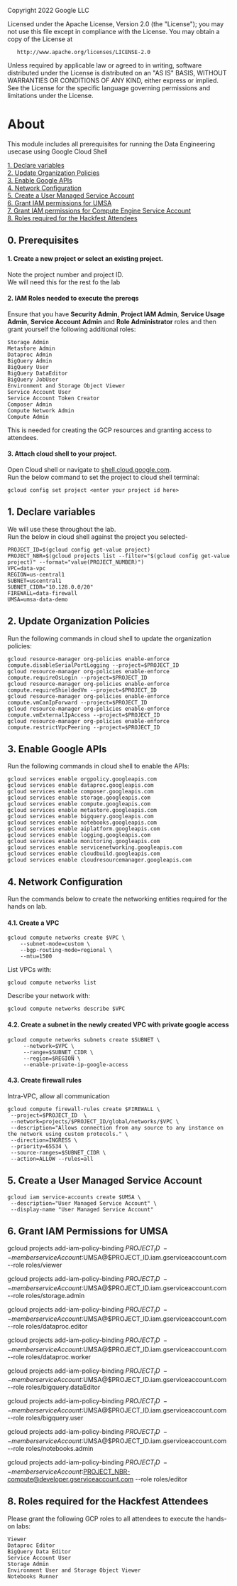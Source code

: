 <!---->
  Copyright 2022 Google LLC
 
  Licensed under the Apache License, Version 2.0 (the "License");
  you may not use this file except in compliance with the License.
  You may obtain a copy of the License at
 
       http://www.apache.org/licenses/LICENSE-2.0
 
  Unless required by applicable law or agreed to in writing, software
  distributed under the License is distributed on an "AS IS" BASIS,
  WITHOUT WARRANTIES OR CONDITIONS OF ANY KIND, either express or implied.
  See the License for the specific language governing permissions and
  limitations under the License.
 <!---->

# About

This module includes all prerequisites for running the Data Engineering usecase using Google Cloud Shell 

[1. Declare variables](01-gcp-prerequisites-cloud-shell.md#1-declare-variables)<br>
[2. Update Organization Policies](01-gcp-prerequisites-cloud-shell.md#2-update-organization-policies)<br>
[3. Enable Google APIs](01-gcp-prerequisites-cloud-shell.md#3-enable-google-apis)<br>
[4. Network Configuration](01-gcp-prerequisites-cloud-shell.md#4-network-configuration)<br>
[5. Create a User Managed Service Account](01-gcp-prerequisites-cloud-shell.md#5-create-a-user-managed-service-account)<br>
[6. Grant IAM permissions for UMSA](01-gcp-prerequisites-cloud-shell.md#6-grant-iam-permissions-for-umsa)<br>
[7. Grant IAM permissions for Compute Engine Service Account](01-gcp-prerequisites-cloud-shell.md#7-grant-iam-permissions-for-compute-engine-service-account)<br>
[8. Roles required for the Hackfest Attendees](01-gcp-prerequisites-cloud-shell.md#8-roles-required-for-the-hackfest-attendees)

## 0. Prerequisites 

#### 1. Create a new project or select an existing project.
Note the project number and project ID. <br>
We will need this for the rest fo the lab

#### 2. IAM Roles needed to execute the prereqs
Ensure that you have **Security Admin**, **Project IAM Admin**, **Service Usage Admin**, **Service Account Admin** and **Role Administrator** roles and then grant yourself the following additional roles:<br>

```
Storage Admin
Metastore Admin
Dataproc Admin
BigQuery Admin
BigQuery User
BigQuery DataEditor
BigQuery JobUser
Environment and Storage Object Viewer
Service Account User
Service Account Token Creator
Composer Admin
Compute Network Admin
Compute Admin
```

This is needed for creating the GCP resources and granting access to attendees.

#### 3. Attach cloud shell to your project.
Open Cloud shell or navigate to [shell.cloud.google.com](https://shell.cloud.google.com). <br>
Run the below command to set the project to cloud shell terminal:

```
gcloud config set project <enter your project id here>

```

## 1. Declare variables 

We will use these throughout the lab. <br>
Run the below in cloud shell against the project you selected-

```
PROJECT_ID=$(gcloud config get-value project)
PROJECT_NBR=$(gcloud projects list --filter="$(gcloud config get-value project)" --format="value(PROJECT_NUMBER)")
VPC=data-vpc
REGION=us-central1
SUBNET=uscentral1
SUBNET_CIDR="10.128.0.0/20"
FIREWALL=data-firewall
UMSA=umsa-data-demo
```

## 2. Update Organization Policies

Run the following commands in cloud shell to update the organization policies:<br>

```
gcloud resource-manager org-policies enable-enforce compute.disableSerialPortLogging --project=$PROJECT_ID
gcloud resource-manager org-policies enable-enforce compute.requireOsLogin --project=$PROJECT_ID
gcloud resource-manager org-policies enable-enforce compute.requireShieldedVm --project=$PROJECT_ID
gcloud resource-manager org-policies enable-enforce compute.vmCanIpForward --project=$PROJECT_ID
gcloud resource-manager org-policies enable-enforce compute.vmExternalIpAccess --project=$PROJECT_ID
gcloud resource-manager org-policies enable-enforce compute.restrictVpcPeering --project=$PROJECT_ID
```

## 3. Enable Google APIs

Run the following commands in cloud shell to enable the APIs:<br>

```
gcloud services enable orgpolicy.googleapis.com
gcloud services enable dataproc.googleapis.com
gcloud services enable composer.googleapis.com
gcloud services enable storage.googleapis.com
gcloud services enable compute.googleapis.com
gcloud services enable metastore.googleapis.com
gcloud services enable bigquery.googleapis.com
gcloud services enable notebooks.googleapis.com
gcloud services enable aiplatform.googleapis.com
gcloud services enable logging.googleapis.com
gcloud services enable monitoring.googleapis.com
gcloud services enable servicenetworking.googleapis.com
gcloud services enable cloudbuild.googleapis.com
gcloud services enable cloudresourcemanager.googleapis.com
```

## 4. Network Configuration

Run the commands below to create the networking entities required for the hands on lab.

#### 4.1. Create a VPC

```
gcloud compute networks create $VPC \
    --subnet-mode=custom \
    --bgp-routing-mode=regional \
    --mtu=1500
```

List VPCs with:

```
gcloud compute networks list
```

Describe your network with:

```
gcloud compute networks describe $VPC
```

#### 4.2. Create a subnet in the newly created VPC with private google access

```
gcloud compute networks subnets create $SUBNET \
     --network=$VPC \
     --range=$SUBNET_CIDR \
     --region=$REGION \
     --enable-private-ip-google-access
```

#### 4.3. Create firewall rules
Intra-VPC, allow all communication

```
gcloud compute firewall-rules create $FIREWALL \
 --project=$PROJECT_ID  \
 --network=projects/$PROJECT_ID/global/networks/$VPC \
 --description="Allows connection from any source to any instance on the network using custom protocols." \
 --direction=INGRESS \
 --priority=65534 \
 --source-ranges=$SUBNET_CIDR \
 --action=ALLOW --rules=all
```

## 5. Create a User Managed Service Account

```
gcloud iam service-accounts create $UMSA \
 --description="User Managed Service Account" \
 --display-name "User Managed Service Account"

```

## 6. Grant IAM Permissions for UMSA

gcloud projects add-iam-policy-binding $PROJECT_ID \
    --member serviceAccount:$UMSA@$PROJECT_ID.iam.gserviceaccount.com --role roles/viewer


gcloud projects add-iam-policy-binding $PROJECT_ID \
    --member serviceAccount:$UMSA@$PROJECT_ID.iam.gserviceaccount.com --role roles/storage.admin


gcloud projects add-iam-policy-binding $PROJECT_ID \
    --member serviceAccount:$UMSA@$PROJECT_ID.iam.gserviceaccount.com --role roles/dataproc.editor


gcloud projects add-iam-policy-binding $PROJECT_ID \
    --member serviceAccount:$UMSA@$PROJECT_ID.iam.gserviceaccount.com --role roles/dataproc.worker


gcloud projects add-iam-policy-binding $PROJECT_ID \
    --member serviceAccount:$UMSA@$PROJECT_ID.iam.gserviceaccount.com --role roles/bigquery.dataEditor


gcloud projects add-iam-policy-binding $PROJECT_ID \
    --member serviceAccount:$UMSA@$PROJECT_ID.iam.gserviceaccount.com --role roles/bigquery.user


gcloud projects add-iam-policy-binding $PROJECT_ID \
    --member serviceAccount:$UMSA@$PROJECT_ID.iam.gserviceaccount.com --role roles/notebooks.admin


gcloud projects add-iam-policy-binding $PROJECT_ID \
    --member serviceAccount:$PROJECT_NBR-compute@developer.gserviceaccount.com --role roles/editor


## 8. Roles required for the Hackfest Attendees

Please grant the following GCP roles to all attendees to execute the hands-on labs:<br>

```
Viewer
Dataproc Editor
BigQuery Data Editor
Service Account User
Storage Admin
Environment User and Storage Object Viewer
Notebooks Runner
``` 
